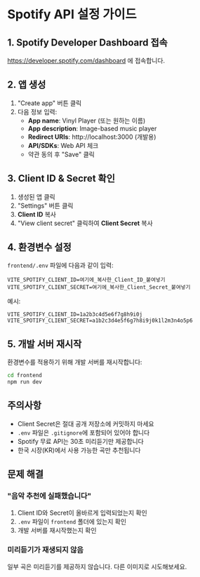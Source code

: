 # Spotify API 설정 가이드

## 1. Spotify Developer Dashboard 접속

https://developer.spotify.com/dashboard 에 접속합니다.

## 2. 앱 생성

1. "Create app" 버튼 클릭
2. 다음 정보 입력:
   - **App name**: Vinyl Player (또는 원하는 이름)
   - **App description**: Image-based music player
   - **Redirect URIs**: http://localhost:3000 (개발용)
   - **API/SDKs**: Web API 체크
   - 약관 동의 후 "Save" 클릭

## 3. Client ID & Secret 확인

1. 생성된 앱 클릭
2. "Settings" 버튼 클릭
3. **Client ID** 복사
4. "View client secret" 클릭하여 **Client Secret** 복사

## 4. 환경변수 설정

`frontend/.env` 파일에 다음과 같이 입력:

```env
VITE_SPOTIFY_CLIENT_ID=여기에_복사한_Client_ID_붙여넣기
VITE_SPOTIFY_CLIENT_SECRET=여기에_복사한_Client_Secret_붙여넣기
```

예시:
```env
VITE_SPOTIFY_CLIENT_ID=1a2b3c4d5e6f7g8h9i0j
VITE_SPOTIFY_CLIENT_SECRET=a1b2c3d4e5f6g7h8i9j0k1l2m3n4o5p6
```

## 5. 개발 서버 재시작

환경변수를 적용하기 위해 개발 서버를 재시작합니다:

```bash
cd frontend
npm run dev
```

## 주의사항

- Client Secret은 절대 공개 저장소에 커밋하지 마세요
- `.env` 파일은 `.gitignore`에 포함되어 있어야 합니다
- Spotify 무료 API는 30초 미리듣기만 제공합니다
- 한국 시장(KR)에서 사용 가능한 곡만 추천됩니다

## 문제 해결

### "음악 추천에 실패했습니다"

1. Client ID와 Secret이 올바르게 입력되었는지 확인
2. `.env` 파일이 `frontend` 폴더에 있는지 확인
3. 개발 서버를 재시작했는지 확인

### 미리듣기가 재생되지 않음

일부 곡은 미리듣기를 제공하지 않습니다. 다른 이미지로 시도해보세요.
